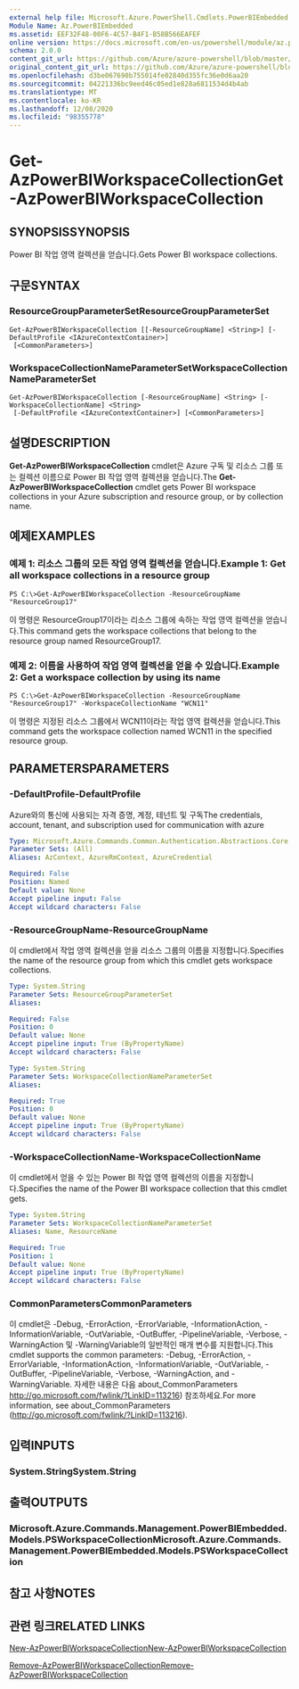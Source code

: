 ```yaml
---
external help file: Microsoft.Azure.PowerShell.Cmdlets.PowerBIEmbedded.dll-Help.xml
Module Name: Az.PowerBIEmbedded
ms.assetid: EEF32F48-00F6-4C57-B4F1-B58B566EAFEF
online version: https://docs.microsoft.com/en-us/powershell/module/az.powerbiembedded/get-azpowerbiworkspacecollection
schema: 2.0.0
content_git_url: https://github.com/Azure/azure-powershell/blob/master/src/PowerBIEmbedded/PowerBIEmbedded/help/Get-AzPowerBIWorkspaceCollection.md
original_content_git_url: https://github.com/Azure/azure-powershell/blob/master/src/PowerBIEmbedded/PowerBIEmbedded/help/Get-AzPowerBIWorkspaceCollection.md
ms.openlocfilehash: d3be067690b755014fe02840d355fc36e0d6aa20
ms.sourcegitcommit: 04221336bc9eed46c05ed1e828a6811534d4b4ab
ms.translationtype: MT
ms.contentlocale: ko-KR
ms.lasthandoff: 12/08/2020
ms.locfileid: "98355778"
---
```

# <span data-ttu-id="f709f-101">Get-AzPowerBIWorkspaceCollection</span><span class="sxs-lookup"><span data-stu-id="f709f-101">Get-AzPowerBIWorkspaceCollection</span></span>

## <span data-ttu-id="f709f-102">SYNOPSIS</span><span class="sxs-lookup"><span data-stu-id="f709f-102">SYNOPSIS</span></span>
<span data-ttu-id="f709f-103">Power BI 작업 영역 컬렉션을 얻습니다.</span><span class="sxs-lookup"><span data-stu-id="f709f-103">Gets Power BI workspace collections.</span></span>

## <span data-ttu-id="f709f-104">구문</span><span class="sxs-lookup"><span data-stu-id="f709f-104">SYNTAX</span></span>

### <span data-ttu-id="f709f-105">ResourceGroupParameterSet</span><span class="sxs-lookup"><span data-stu-id="f709f-105">ResourceGroupParameterSet</span></span>
```
Get-AzPowerBIWorkspaceCollection [[-ResourceGroupName] <String>] [-DefaultProfile <IAzureContextContainer>]
 [<CommonParameters>]
```

### <span data-ttu-id="f709f-106">WorkspaceCollectionNameParameterSet</span><span class="sxs-lookup"><span data-stu-id="f709f-106">WorkspaceCollectionNameParameterSet</span></span>
```
Get-AzPowerBIWorkspaceCollection [-ResourceGroupName] <String> [-WorkspaceCollectionName] <String>
 [-DefaultProfile <IAzureContextContainer>] [<CommonParameters>]
```

## <span data-ttu-id="f709f-107">설명</span><span class="sxs-lookup"><span data-stu-id="f709f-107">DESCRIPTION</span></span>
<span data-ttu-id="f709f-108">**Get-AzPowerBIWorkspaceCollection** cmdlet은 Azure 구독 및 리소스 그룹 또는 컬렉션 이름으로 Power BI 작업 영역 컬렉션을 얻습니다.</span><span class="sxs-lookup"><span data-stu-id="f709f-108">The **Get-AzPowerBIWorkspaceCollection** cmdlet gets Power BI workspace collections in your Azure subscription and resource group, or by collection name.</span></span>

## <span data-ttu-id="f709f-109">예제</span><span class="sxs-lookup"><span data-stu-id="f709f-109">EXAMPLES</span></span>

### <span data-ttu-id="f709f-110">예제 1: 리소스 그룹의 모든 작업 영역 컬렉션을 얻습니다.</span><span class="sxs-lookup"><span data-stu-id="f709f-110">Example 1: Get all workspace collections in a resource group</span></span>
```
PS C:\>Get-AzPowerBIWorkspaceCollection -ResourceGroupName "ResourceGroup17"
```

<span data-ttu-id="f709f-111">이 명령은 ResourceGroup17이라는 리소스 그룹에 속하는 작업 영역 컬렉션을 얻습니다.</span><span class="sxs-lookup"><span data-stu-id="f709f-111">This command gets the workspace collections that belong to the resource group named ResourceGroup17.</span></span>

### <span data-ttu-id="f709f-112">예제 2: 이름을 사용하여 작업 영역 컬렉션을 얻을 수 있습니다.</span><span class="sxs-lookup"><span data-stu-id="f709f-112">Example 2: Get a workspace collection by using its name</span></span>
```
PS C:\>Get-AzPowerBIWorkspaceCollection -ResourceGroupName "ResourceGroup17" -WorkspaceCollectionName "WCN11"
```

<span data-ttu-id="f709f-113">이 명령은 지정된 리소스 그룹에서 WCN11이라는 작업 영역 컬렉션을 얻습니다.</span><span class="sxs-lookup"><span data-stu-id="f709f-113">This command gets the workspace collection named WCN11 in the specified resource group.</span></span>

## <span data-ttu-id="f709f-114">PARAMETERS</span><span class="sxs-lookup"><span data-stu-id="f709f-114">PARAMETERS</span></span>

### <span data-ttu-id="f709f-115">-DefaultProfile</span><span class="sxs-lookup"><span data-stu-id="f709f-115">-DefaultProfile</span></span>
<span data-ttu-id="f709f-116">Azure와의 통신에 사용되는 자격 증명, 계정, 테넌트 및 구독</span><span class="sxs-lookup"><span data-stu-id="f709f-116">The credentials, account, tenant, and subscription used for communication with azure</span></span>

```yaml
Type: Microsoft.Azure.Commands.Common.Authentication.Abstractions.Core.IAzureContextContainer
Parameter Sets: (All)
Aliases: AzContext, AzureRmContext, AzureCredential

Required: False
Position: Named
Default value: None
Accept pipeline input: False
Accept wildcard characters: False
```

### <span data-ttu-id="f709f-117">-ResourceGroupName</span><span class="sxs-lookup"><span data-stu-id="f709f-117">-ResourceGroupName</span></span>
<span data-ttu-id="f709f-118">이 cmdlet에서 작업 영역 컬렉션을 얻을 리소스 그룹의 이름을 지정합니다.</span><span class="sxs-lookup"><span data-stu-id="f709f-118">Specifies the name of the resource group from which this cmdlet gets workspace collections.</span></span>

```yaml
Type: System.String
Parameter Sets: ResourceGroupParameterSet
Aliases:

Required: False
Position: 0
Default value: None
Accept pipeline input: True (ByPropertyName)
Accept wildcard characters: False
```

```yaml
Type: System.String
Parameter Sets: WorkspaceCollectionNameParameterSet
Aliases:

Required: True
Position: 0
Default value: None
Accept pipeline input: True (ByPropertyName)
Accept wildcard characters: False
```

### <span data-ttu-id="f709f-119">-WorkspaceCollectionName</span><span class="sxs-lookup"><span data-stu-id="f709f-119">-WorkspaceCollectionName</span></span>
<span data-ttu-id="f709f-120">이 cmdlet에서 얻을 수 있는 Power BI 작업 영역 컬렉션의 이름을 지정합니다.</span><span class="sxs-lookup"><span data-stu-id="f709f-120">Specifies the name of the Power BI workspace collection that this cmdlet gets.</span></span>

```yaml
Type: System.String
Parameter Sets: WorkspaceCollectionNameParameterSet
Aliases: Name, ResourceName

Required: True
Position: 1
Default value: None
Accept pipeline input: True (ByPropertyName)
Accept wildcard characters: False
```

### <span data-ttu-id="f709f-121">CommonParameters</span><span class="sxs-lookup"><span data-stu-id="f709f-121">CommonParameters</span></span>
<span data-ttu-id="f709f-122">이 cmdlet은 -Debug, -ErrorAction, -ErrorVariable, -InformationAction, -InformationVariable, -OutVariable, -OutBuffer, -PipelineVariable, -Verbose, -WarningAction 및 -WarningVariable의 일반적인 매개 변수를 지원합니다.</span><span class="sxs-lookup"><span data-stu-id="f709f-122">This cmdlet supports the common parameters: -Debug, -ErrorAction, -ErrorVariable, -InformationAction, -InformationVariable, -OutVariable, -OutBuffer, -PipelineVariable, -Verbose, -WarningAction, and -WarningVariable.</span></span> <span data-ttu-id="f709f-123">자세한 내용은 다음 about_CommonParameters http://go.microsoft.com/fwlink/?LinkID=113216) 참조하세요.</span><span class="sxs-lookup"><span data-stu-id="f709f-123">For more information, see about_CommonParameters (http://go.microsoft.com/fwlink/?LinkID=113216).</span></span>

## <span data-ttu-id="f709f-124">입력</span><span class="sxs-lookup"><span data-stu-id="f709f-124">INPUTS</span></span>

### <span data-ttu-id="f709f-125">System.String</span><span class="sxs-lookup"><span data-stu-id="f709f-125">System.String</span></span>

## <span data-ttu-id="f709f-126">출력</span><span class="sxs-lookup"><span data-stu-id="f709f-126">OUTPUTS</span></span>

### <span data-ttu-id="f709f-127">Microsoft.Azure.Commands.Management.PowerBIEmbedded.Models.PSWorkspaceCollection</span><span class="sxs-lookup"><span data-stu-id="f709f-127">Microsoft.Azure.Commands.Management.PowerBIEmbedded.Models.PSWorkspaceCollection</span></span>

## <span data-ttu-id="f709f-128">참고 사항</span><span class="sxs-lookup"><span data-stu-id="f709f-128">NOTES</span></span>

## <span data-ttu-id="f709f-129">관련 링크</span><span class="sxs-lookup"><span data-stu-id="f709f-129">RELATED LINKS</span></span>

[<span data-ttu-id="f709f-130">New-AzPowerBIWorkspaceCollection</span><span class="sxs-lookup"><span data-stu-id="f709f-130">New-AzPowerBIWorkspaceCollection</span></span>](./New-AzPowerBIWorkspaceCollection.md)

[<span data-ttu-id="f709f-131">Remove-AzPowerBIWorkspaceCollection</span><span class="sxs-lookup"><span data-stu-id="f709f-131">Remove-AzPowerBIWorkspaceCollection</span></span>](./Remove-AzPowerBIWorkspaceCollection.md)


